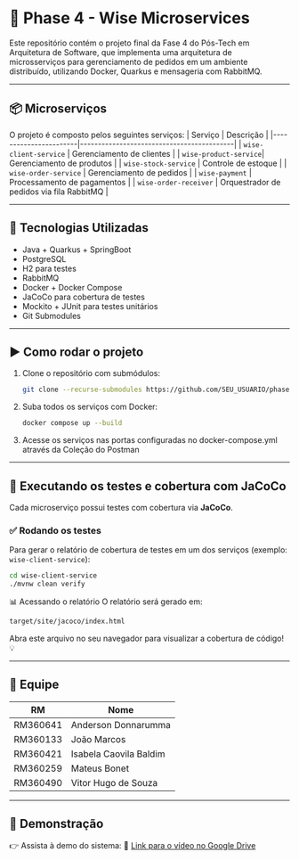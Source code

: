 # 🧠 Phase 4 - Wise Microservices

Este repositório contém o projeto final da Fase 4 do Pós-Tech em Arquitetura de Software, que implementa uma arquitetura de microsserviços para gerenciamento de pedidos em um ambiente distribuído, utilizando Docker, Quarkus e mensageria com RabbitMQ.

---

## 📦 Microserviços

O projeto é composto pelos seguintes serviços:
| Serviço               | Descrição                               |
|-----------------------|-------------------------------------------|
| `wise-client-service` | Gerenciamento de clientes                 |
| `wise-product-service`| Gerenciamento de produtos                 |
| `wise-stock-service`  | Controle de estoque                      |
| `wise-order-service`  | Gerenciamento de pedidos                 |
| `wise-payment`        | Processamento de pagamentos              |
| `wise-order-receiver` | Orquestrador de pedidos via fila RabbitMQ |

---

## 🚀 Tecnologias Utilizadas

- Java + Quarkus + SpringBoot
- PostgreSQL
- H2 para testes
- RabbitMQ  
- Docker + Docker Compose  
- JaCoCo para cobertura de testes  
- Mockito + JUnit para testes unitários  
- Git Submodules  

---

## ▶️ Como rodar o projeto

1. Clone o repositório com submódulos:
   ```bash
   git clone --recurse-submodules https://github.com/SEU_USUARIO/phase4-microservices-wise.git
   ```
2. Suba todos os serviços com Docker:
   ```bash
   docker compose up --build
   ```
3. Acesse os serviços nas portas configuradas no docker-compose.yml através da Coleção do Postman
   
---

## 🧪 Executando os testes e cobertura com JaCoCo

Cada microserviço possui testes com cobertura via **JaCoCo**.

### ✅ Rodando os testes

Para gerar o relatório de cobertura de testes em um dos serviços (exemplo: `wise-client-service`):

```bash
cd wise-client-service
./mvnw clean verify
```

📊 Acessando o relatório
O relatório será gerado em:
```bash
target/site/jacoco/index.html
```
Abra este arquivo no seu navegador para visualizar a cobertura de código! 💡

---

## 👥 Equipe
| RM         | Nome                     |
|------------|--------------------------|
| RM360641   | Anderson Donnarumma      |
| RM360133   | João Marcos              |
| RM360421   | Isabela Caovila Baldim   |
| RM360259   | Mateus Bonet             |
| RM360490   | Vitor Hugo de Souza      |

---
## 🎥 Demonstração
👉 Assista à demo do sistema:
🔗 [Link para o vídeo no Google Drive](https://drive.google.com/file/d/16wQxJu1O8ynWntb4XSq0sftnV6QJT2cR/view)
